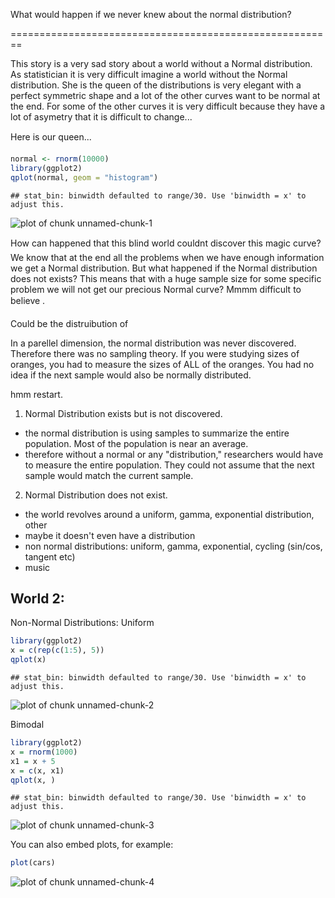 What would happen if we never knew about the normal distribution?

========================================================

This story is a very sad story about a world without a Normal distribution.  As statistician it is very difficult imagine a world without the Normal distribution.  She is the queen of the distributions is very elegant with a perfect symmetric shape and a lot of the other curves want to be  normal at the end. For some of the other curves it is very difficult because they have a lot of asymetry that it is difficult to change... 

Here is our queen...


```r
normal <- rnorm(10000)
library(ggplot2)
qplot(normal, geom = "histogram")
```

```
## stat_bin: binwidth defaulted to range/30. Use 'binwidth = x' to adjust this.
```

![plot of chunk unnamed-chunk-1](figure/unnamed-chunk-1.png) 

How can happened that this blind world couldnt  discover this magic curve?  We know that at the end all the problems when we have enough information we get a Normal distribution. But what happened if the Normal distribution does not exists? This means that with a huge sample size for some specific problem we will not get our precious Normal curve? Mmmm  difficult to believe .


Could be the distruibution of 


In a parellel dimension, the normal distribution was never discovered.  Therefore there was no sampling theory.  If you were studying sizes of oranges, you had to measure the sizes of ALL of the oranges. You had no idea if the next sample would also be normally distributed.  

hmm restart. 

1) Normal Distribution exists but is not discovered.
- the normal distribution is using samples to summarize the entire population.  Most of the population is near an average.
- therefore without a normal or any "distribution," researchers would have to measure the entire population. They could not assume that the next sample would match the current sample.

2) Normal Distribution does not exist.
- the world revolves around a uniform, gamma, exponential distribution, other
- maybe it doesn't even have a distribution
- non normal distributions: uniform, gamma, exponential, cycling (sin/cos, tangent etc)
- music

World 2:
- 


Non-Normal Distributions:
Uniform

```r
library(ggplot2)
x = c(rep(c(1:5), 5))
qplot(x)
```

```
## stat_bin: binwidth defaulted to range/30. Use 'binwidth = x' to adjust this.
```

![plot of chunk unnamed-chunk-2](figure/unnamed-chunk-2.png) 


Bimodal

```r
library(ggplot2)
x = rnorm(1000)
x1 = x + 5
x = c(x, x1)
qplot(x, )
```

```
## stat_bin: binwidth defaulted to range/30. Use 'binwidth = x' to adjust this.
```

![plot of chunk unnamed-chunk-3](figure/unnamed-chunk-3.png) 



You can also embed plots, for example:


```r
plot(cars)
```

![plot of chunk unnamed-chunk-4](figure/unnamed-chunk-4.png) 


